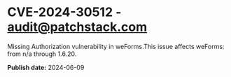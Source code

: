 # CVE-2024-30512 - audit@patchstack.com

Missing Authorization vulnerability in weForms.This issue affects weForms: from n/a through 1.6.20.

**Publish date:** 2024-06-09
